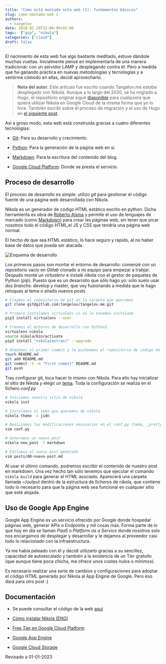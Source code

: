 ```yaml
---
title: "Como está montada esta web (I): fundamentos básicos"
slug: como-montada-web-i
authors:
  - tangelov
date: 2018-02-20T22:00:00+02:00
tags:  ["gcp", "nikola"]
categories: ["cloud"]
draft: false
---
```


El nacimiento de esta web fue algo bastante meditado, estuve dándole muchas vueltas. Inicialmente pensé en implementarla de una manera tradicional: con un servidor LAMP y desplegando contra él. Pero a medida que fui ganando práctica en nuevas metodologías y tecnologías y a sentirme cómodo en ellas, decidí aprovecharlo.

> __Nota del autor__: Este artículo fue escrito cuando Tangelov.me estaba desplegado con Nikola. Aunque a lo largo del 2020, se ha migrado a Hugo, el repositorio original sigue [disponible](https://gitlab.com/tangelov/tangelov-me) para cualquiera que quiera utilizar Nikola en Google Cloud de la misma forma que yo lo hice. También escribí sobre el proceso de migración y el uso de Hugo en [el siguiente post](https://tangelov.me/posts/tangelov-en-hugo.html).

Así a groso modo, esta web está construida gracias a cuatro diferentes tecnologías:

* [Git](https://git-scm.com/): Para su desarrollo y crecimiento.

* [Python](https://www.python.org/): Para la generación de la página web en si.

* [Markdown](http://joedicastro.com/pages/markdown.html): Para la escritura del contenido del blog.

* [Google Cloud Platform](https://cloud.google.com/?hl=es): Donde se presta el servicio.

<!--more-->

## Proceso de desarrollo
El proceso de desarrollo es simple: utilizo _git_ para gestionar el código fuente de una página web desarrollada con Nikola.

Nikola es un generador de código HTML estático escrito en python. Dicha herramienta es obra de [Roberto Alsina](https://github.com/ralsina) y permite el uso de lenguajes de marcado (como [Markdown](https://en.wikipedia.org/wiki/Markdown)) para crear las páginas web, sin tener que picar nosotros todo el código HTML,el JS y CSS que tendría una página web normal.

El hecho de que sea HTML estático, lo hace seguro y rápido, al no haber base de datos que pueda ser atacada.

![Esquema de desarrollo](https://storage.googleapis.com/tangelov-data/images/0004-00.png)

Los primeros pasos son montar el entorno de desarrollo: comenzé con un repositorio vacío en _Gitlab_ clonado a mi equipo para empezar a trabjar. Después monté un _virtualenv_ e instalé nikola con el gestor de paquetes de Python (_pip_). Puesto que es un desarrollo que sólo hago yo: sólo suelo usar dos _branchs_: develop y master, que voy fusionando a medida que le hago retoques al tema o añado nuevos posts

```bash
# Creamos el repositorio de git en la carpeta que queramos
git clone git@gitlab.com:tangelov/tangelov.me.git

# Primero instalamos virtualenv si no lo tenemos instalado
pip3 install virtualenv --user

# Creamos el entorno de desarrollo con Python3
virtualenv nikola
source nikola/bin/activate
pip3 install "nikola[extras]" --upgrade

# Añadimos el primer commit y lo pusheamos al repositorio de código de Gitlab.
touch README.md
git add README.md
git commit -S -m "First commit" README.md
git push
```

Tras configurar git, toca hacer lo mismo con Nikola. Para ello hay inicializar el sitio de Nikola y elegir un [tema](https://themes.getnikola.com/). Toda la configuración se realiza en el fichero _conf.py_

```bash
# Iniciamos nuestro sitio de nikola
nikola init

# Instalamos el tema que queremos de nikola
nikola theme -i jidn

# Realizamos las modificaciones necesarias en el conf.py (tema, _pretty urls_, etc.)
vim conf.py

# Generamos un nuevo post
nikola new_post -f markdown

# Editamos el nuevo post generado
vim posts/00-nuevo-post.md
```

Al usar el último comando, podremos escribir el contenido de nuestro post en markdown. Una vez hecho tan sólo tenemos que ejecutar el comando ``nikola build`` para generar el HTML asociado. Aparecerá una carpeta llamada ~/output dentro de la estructura de ficheros de nikola, que contiene todo lo necesario para que la página web sea funcional en cualquier sitio que esté alojada.

## Uso de Google App Engine
Google App Engine es un servicio ofrecido por Google donde hospedar páginas web, generar APIs o Endpoints y mil cosas más. Forma parte de lo que hoy en día se llaman _PaaS_ o _Platform as a Service_ donde nosotros solo nos encargamos de desplegar y desarrollar y le dejamos al proveedor casi todo lo relacionado con la infraestructura.

Ya me había peleado con él y decidí utilizarlo gracias a su sencillez, capacidad de autoescalado y también a la existencia de un Tier gratuito (que aunque tiene poca chicha, me ofrece unos costes nulos o mínimos).

Es necesario realizar una serie de cambios y configuraciones para adoptar el código HTML generado por Nikola al App Engine de Google. Pero eso dará para otro post :)


## Documentación

* Se puede consultar el código de la web [aquí](https://gitlab.com/tangelov/tangelov-me)

* [Cómo instalar Nikola (ENG)](https://getnikola.com/getting-started.html)

* [Free Tier en Google Cloud Platform](https://cloud.google.com/free/docs/frequently-asked-questions?hl=es-419)

* [Google App Engine](https://cloud.google.com/appengine/)

* [Google Cloud Storage](https://cloud.google.com/storage/)

Revisado a 01-01-2023

